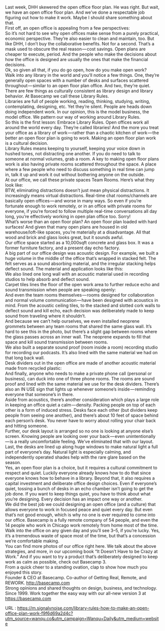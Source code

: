   Last week, DHH skewered the open office floor plan. He was right. But wait, we have an open office floor plan. And we’ve done a respectable job figuring out how to make it work. Maybe I should share something about that.  
    First off, an open office is appealing from a few perspectives:  
    So it’s not hard to see why open offices make sense from a purely practical, economic perspective. They’re also easier to clean and maintain, too. But like DHH, I don’t buy the collaborative benefits. Not for a second. That’s a mask used to obscure the real reason — cost savings. Open plans are cheaper to execute, period. And the people who make the decisions about how the office is designed are usually the ones that make the financial decisions.  
    Ok, so given all that, if you do go open, how do you make open work?  
    Walk into any library in the world and you’ll notice a few things. One, they’re generally open spaces with a number of desks and surfaces scattered throughout — similar to an open floor plan office. And two, they’re quiet. There are few things as culturally consistent as library design and library behavior. At Basecamp we call these Library Rules.  
    Libraries are full of people working, reading, thinking, studying, writing, contemplating, designing, etc. Yet they’re silent. People are heads down doing independent work. In our opinion, this is the model business, the model office. We pattern our way of working around Library Rules.  
    So this is the first lesson: Embrace Library Rules. Open offices work all around the world every day. They’re called libraries! And the more you treat your office as a library of work — rather than a chaotic kitchen of work — the better an open floor plan is going to work. Making an open floor plan work is a cultural decision.  
    Library Rules means keeping to yourself, keeping your voice down in hushed tones, not distracting one another. If you do need to talk to someone at normal volumes, grab a room. A key to making open floor plans work is also having private rooms scattered throughout the space. A place where a few people who need to discuss something in real time can jump in, talk it up and work it out without bothering anyone on the outside.  
    At our office, we call these private spaces Team Rooms. Here’s what they look like:  
    BTW, eliminating distractions doesn’t just mean physical distractions. It increasingly means virtual distractions. Real-time chat rooms/channels are basically open offices — and worse in many ways. So even if you’re fortunate enough to work remotely, or in an office with private rooms for everyone, if you’re forced to follow multiple real-time conversations all day long, you’re effectively working in open plan office too. Sorry!  
    What’s worse than an open floor plan? An open floor plan loaded with hard surfaces! And given that many open plans are housed in old warehouse/loft-like spaces, you’re materially at a disadvantage. All that wood and brick and glass looks great, but it sounds awful.  
    Our office space started as a 10,000sqft concrete and glass box. It was a former furniture factory, and a present day echo factory.  
    A big part of our office design was acoustic design. For example, we built a huge volume in the middle of the office that’s wrapped in stacked felt. The felt serves as a sound absorbing material, and the irregular stacking helps deflect sound. The material and application looks like this:  
    We also lined one long wall with an acoustic material used in recording studios to help absorb and deflect sound.  
    Carpet tiles lines the floor of the open work area to further reduce echo and sound transmission when people are speaking openly:  
    And even the team rooms themselves — rooms designed for collaboration and normal volume communication — have been designed with acoustics in mind. From the acoustic ceiling tiles, to the stacked and slotted cork walls to deflect sound and kill echo, each decision was deliberately made to keep sound from traveling where it shouldn’t.  
    And because we can’t help ourselves, we even installed neoprene grommets between any team rooms that shared the same glass wall. It’s hard to see this in the photo, but there’s a slight gap between rooms where the glass passes across an inner wall. The neoprene expands to fill that space and kill sound transmission between rooms.  
    We also built a separate sound proof (room inside a room) recording studio for recording our podcasts. It’s also lined with the same material we had on that long back wall.  
    Desk dividers out in the open office are made of another acoustic material made from recycled plastic:  
    And finally, anyone who needs to make a private phone call (personal or business), can duck into one of three phone rooms. The rooms are sound proof and lined with the same material we use for the desk dividers. There’s also an IN USE sign that lights up whenever someone’s inside — reminding everyone that someone’s in there.  
    Aside from acoustics, there’s another consideration which plays a large role in keeping an office quiet a calm — density. Packing people on top of each other is a form of induced stress. Desks face each other (but dividers keep people from seeing one another), and there’s about 10 feet of space behind each person’s desk. You never have to worry about rolling your chair back and hitting someone.  
    Further, our desk layout is arranged so no one is looking at anyone else’s screen. Knowing people are looking over your back — even unintentionally — is a really uncomfortable feeling. We’ve eliminated that with our layout.  
    Last, the desks are lined up along huge windows to make natural light a full part of everyone’s day. Natural light is especially calming, and independently operated shades help with the rare glare based on the season.  
    Yes, an open floor plan is a choice, but it requires a cultural commitment to respect and quiet. Luckily everyone already knows how to do that since everyone knows how to behave in a library. Beyond that, it also requires a capital investment and deliberate office design choices. Even if everyone’s quiet, tossing a bunch of desks in an echo chamber isn’t going to get the job done. If you want to keep things quiet, you have to think about what you’re designing. Every decision has an impact one way or another.  
    We did the best job we could designing an open office (and a culture) that allows everyone to work in focused peace and quiet every day. But even that’s not good enough, which is why no one is ever required to come into our office. Basecamp is a fully remote company of 54 people, and even the 14 people who work in Chicago work remotely from home most of the time. Walk into the office on any given day and you’ll see 3–5, if you’re lucky. Yes, it’s a tremendous waste of space most of the time, but that’s a concession we’re comfortable making.  
    You can find more photos of our office right here. We talk about the above strategies, and more, in our upcoming book “It Doesn’t Have to be Crazy at Work.” And if you want to try a product that’s deliberately designed to keep work as calm as possible, check out Basecamp 3.  
    From a quick cheer to a standing ovation, clap to show how much you enjoyed this story.  
    Founder & CEO at Basecamp. Co-author of Getting Real, Remote, and REWORK. http://basecamp.com  
    Strong opinions and shared thoughts on design, business, and technology. Since 1999. Work together the easy way with our all-new version 3 at https://basecamp.com  
    
  URL : https://m.signalvnoise.com/library-rules-how-to-make-an-open-office-plan-work-f9f6d69a2d4c?utm_source=wanqu.co&utm_campaign=Wanqu+Daily&utm_medium=website
